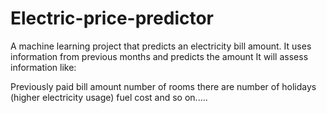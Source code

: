 # Electric-price-predictor
A machine learning project that predicts an electricity bill amount. It uses information from previous months and predicts the amount It will assess information like:

  Previously paid bill amount
  number of rooms there are
  number of holidays (higher electricity usage)
  fuel cost and so on.....
